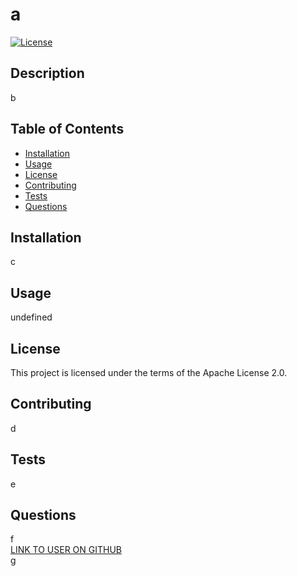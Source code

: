 
  # a
  
  [![License](https://img.shields.io/badge/License-Apache_2.0-blue.svg)](https://www.apache.org/licenses/LICENSE-2.0)

  ## Description
  b
  
  ## Table of Contents
  - [Installation](#installation)
  - [Usage](#usage)
  - [License](#license)
  - [Contributing](#contributing)
  - [Tests](#tests)
  - [Questions](#questions)
  
  ## Installation
  c
  
  ## Usage
  undefined
  
  ## License
  This project is licensed under the terms of the Apache License 2.0.

  ## Contributing
  d
  
  ## Tests
  e
  
  ## Questions
  f
  <br />
  [LINK TO USER ON GITHUB](https://github.com/f)
  <br />
  g
      
